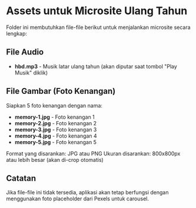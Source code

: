 # Assets untuk Microsite Ulang Tahun

Folder ini membutuhkan file-file berikut untuk menjalankan microsite secara lengkap:

## File Audio
- **hbd.mp3** - Musik latar ulang tahun (akan diputar saat tombol "Play Musik" diklik)

## File Gambar (Foto Kenangan)
Siapkan 5 foto kenangan dengan nama:
- **memory-1.jpg** - Foto kenangan 1
- **memory-2.jpg** - Foto kenangan 2
- **memory-3.jpg** - Foto kenangan 3
- **memory-4.jpg** - Foto kenangan 4
- **memory-5.jpg** - Foto kenangan 5

Format yang disarankan: JPG atau PNG
Ukuran disarankan: 800x800px atau lebih besar (akan di-crop otomatis)

## Catatan
Jika file-file ini tidak tersedia, aplikasi akan tetap berfungsi dengan menggunakan foto placeholder dari Pexels untuk carousel.

